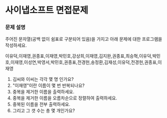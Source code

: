 # 사이냅소프트 면접문제

### 문제 설명

주어진 문자열(공백 없이 쉼표로 구분되어 있음)을 가지고 아래 문제에 대한 프로그램을 작성하세요.

이유덕,이재영,권종표,이재영,박민호,강상희,이재영,김지완,권종표,최승혁,이유덕,박민호,이재영,이성연,박영서,박민호,권종표,전경헌,송정환,김재성,이유덕,전경헌,권종표,이재영

 1. 김씨와 이씨는 각각 몇 명 인가요?
 2. "이재영"이란 이름이 몇 번 반복되나요?
 3. 중복을 제거한 이름을 출력하세요.
 4. 중복을 제거한 이름을 오름차순으로 정렬하여 출력하세요.
 5. 중복된 이름을 전부 출력하세요.
 6. 그리고 그 갯 수는 총 몇 개인가요?
